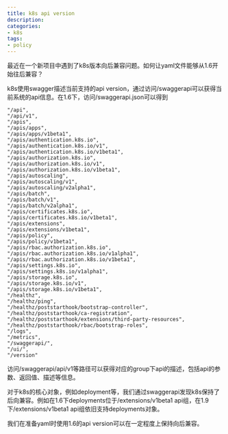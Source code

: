 ```yaml
---
title: k8s api version
description: 
categories:
- k8s
tags:
- policy
---
```


最近在一个新项目中遇到了k8s版本向后兼容问题。如何让yaml文件能够从1.6开始往后兼容？

k8s使用swagger描述当前支持的api version，通过访问/swaggerapi可以获得当前系统的api信息。在1.6下，访问/swaggerapi.json可以得到

    "/api",
    "/api/v1",
    "/apis",
    "/apis/apps",
    "/apis/apps/v1beta1",
    "/apis/authentication.k8s.io",
    "/apis/authentication.k8s.io/v1",
    "/apis/authentication.k8s.io/v1beta1",
    "/apis/authorization.k8s.io",
    "/apis/authorization.k8s.io/v1",
    "/apis/authorization.k8s.io/v1beta1",
    "/apis/autoscaling",
    "/apis/autoscaling/v1",
    "/apis/autoscaling/v2alpha1",
    "/apis/batch",
    "/apis/batch/v1",
    "/apis/batch/v2alpha1",
    "/apis/certificates.k8s.io",
    "/apis/certificates.k8s.io/v1beta1",
    "/apis/extensions",
    "/apis/extensions/v1beta1",
    "/apis/policy",
    "/apis/policy/v1beta1",
    "/apis/rbac.authorization.k8s.io",
    "/apis/rbac.authorization.k8s.io/v1alpha1",
    "/apis/rbac.authorization.k8s.io/v1beta1",
    "/apis/settings.k8s.io",
    "/apis/settings.k8s.io/v1alpha1",
    "/apis/storage.k8s.io",
    "/apis/storage.k8s.io/v1",
    "/apis/storage.k8s.io/v1beta1",
    "/healthz",
    "/healthz/ping",
    "/healthz/poststarthook/bootstrap-controller",
    "/healthz/poststarthook/ca-registration",
    "/healthz/poststarthook/extensions/third-party-resources",
    "/healthz/poststarthook/rbac/bootstrap-roles",
    "/logs",
    "/metrics",
    "/swaggerapi/",
    "/ui/",
    "/version"

访问/swaggerapi/api/v1等路径可以获得对应的group下api的描述，包括api的参数、返回值、描述等信息。

对于k8s的核心对象，例如deployment等，我们通过swaggerapi发现k8s保持了后向兼容。例如在1.6下deployments位于/extensions/v1beta1 api组，在1.9下/extensions/v1beta1 api组依旧支持deployments对象。

我们在准备yaml时使用1.6的api version可以在一定程度上保持向后兼容。
